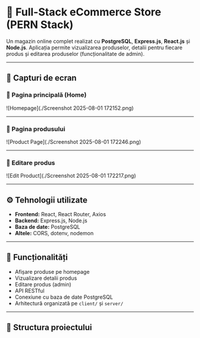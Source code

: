 # 🛒 Full-Stack eCommerce Store (PERN Stack)

Un magazin online complet realizat cu **PostgreSQL**, **Express.js**, **React.js** și **Node.js**. Aplicația permite vizualizarea produselor, detalii pentru fiecare produs și editarea produselor (funcționalitate de admin).

---

## 📸 Capturi de ecran

### 🔹 Pagina principală (Home)
![Homepage](./Screenshot 2025-08-01 172152.png)

---

### 🔹 Pagina produsului
![Product Page](./Screenshot 2025-08-01 172246.png)

---

### 🔹 Editare produs
![Edit Product](./Screenshot 2025-08-01 172217.png)

---

## ⚙️ Tehnologii utilizate

- **Frontend:** React, React Router, Axios
- **Backend:** Express.js, Node.js
- **Baza de date:** PostgreSQL
- **Altele:** CORS, dotenv, nodemon

---

## 🚀 Funcționalități

- Afișare produse pe homepage
- Vizualizare detalii produs
- Editare produs (admin)
- API RESTful
- Conexiune cu baza de date PostgreSQL
- Arhitectură organizată pe `client/` și `server/`

---

## 🧱 Structura proiectului

